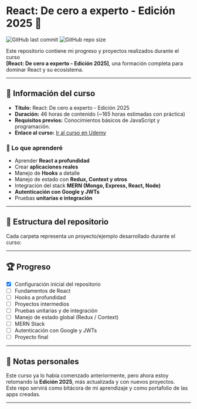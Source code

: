 # React: De cero a experto - Edición 2025 🚀

![GitHub last commit](https://img.shields.io/github/last-commit/valentincerezuela04/React-DeCeroAExperto-Edicion2025)
![GitHub repo size](https://img.shields.io/github/repo-size/valentincerezuela04/React-DeCeroAExperto-Edicion2025)

Este repositorio contiene mi progreso y proyectos realizados durante el curso  
**[React: De cero a experto - Edición 2025]**, una formación completa para dominar React y su ecosistema.  

---

## 📌 Información del curso

- **Título:** React: De cero a experto - Edición 2025  
- **Duración:** 46 horas de contenido (~165 horas estimadas con práctica)  
- **Requisitos previos:** Conocimientos básicos de JavaScript y programación.  
- **Enlace al curso:** [Ir al curso en Udemy](https://www.udemy.com/share/103dum3@o9ylUC7Uw98YoyxeUf85QucUpJS6VmHvFp0sDfz5VTyffQ0rZvR1ASvEfRJvpJc6_g==/)
### 🎯 Lo que aprenderé
- Aprender **React a profundidad**  
- Crear **aplicaciones reales**  
- Manejo de **Hooks** a detalle  
- Manejo de estado con **Redux, Context y otros**  
- Integración del stack **MERN (Mongo, Express, React, Node)**  
- **Autenticación con Google y JWTs**  
- Pruebas **unitarias e integración**  

---

## 📂 Estructura del repositorio

Cada carpeta representa un proyecto/ejemplo desarrollado durante el curso:  


---

## 🏆 Progreso

- [x] Configuración inicial del repositorio  
- [ ] Fundamentos de React  
- [ ] Hooks a profundidad  
- [ ] Proyectos intermedios  
- [ ] Pruebas unitarias y de integración  
- [ ] Manejo de estado global (Redux / Context)  
- [ ] MERN Stack  
- [ ] Autenticación con Google y JWTs  
- [ ] Proyecto final  

---

## 📝 Notas personales

Este curso ya lo había comenzado anteriormente, pero ahora estoy retomando la **Edición 2025**, más actualizada y con nuevos proyectos.  
Este repo servirá como bitácora de mi aprendizaje y como portafolio de las apps creadas.  

---
